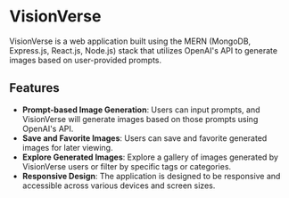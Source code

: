 # VisionVerse

VisionVerse is a web application built using the MERN (MongoDB, Express.js, React.js, Node.js) stack that utilizes OpenAI's API to generate images based on user-provided prompts.

## Features

- **Prompt-based Image Generation**: Users can input prompts, and VisionVerse will generate images based on those prompts using OpenAI's API.
- **Save and Favorite Images**: Users can save and favorite generated images for later viewing.
- **Explore Generated Images**: Explore a gallery of images generated by VisionVerse users or filter by specific tags or categories.
- **Responsive Design**: The application is designed to be responsive and accessible across various devices and screen sizes.

